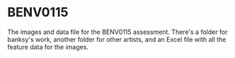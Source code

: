 # BENV0115
The images and data file for the BENV0115 assessment.
There's a folder for banksy's work, another folder for other artists, and an Excel file with all the feature data for the images.
